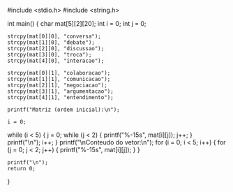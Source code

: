 #include <stdio.h>
#include <string.h>

int main() {
    char mat[5][2][20];
    int i = 0;
    int j = 0;

    strcpy(mat[0][0], "conversa");
    strcpy(mat[1][0], "debate");
    strcpy(mat[2][0], "discussao");
    strcpy(mat[3][0], "troca");
    strcpy(mat[4][0], "interacao");

    strcpy(mat[0][1], "colaboracao");
    strcpy(mat[1][1], "comunicacao");
    strcpy(mat[2][1], "negociacao");
    strcpy(mat[3][1], "argumentacao");
    strcpy(mat[4][1], "entendimento");

    printf("Matriz (ordem inicial):\n");
   
    i = 0;
while (i < 5) {
    j = 0;
    while (j < 2) {
        printf("%-15s", mat[i][j]);
        j++;
    }
    printf("\n");
    i++;
}
printf("\nConteudo do vetor:\n");
    for (i = 0; i < 5; i++) {
        for (j = 0; j < 2; j++) {
            printf("%-15s", mat[i][j]);
        }
    }
   
    printf("\n");
    return 0;
}
